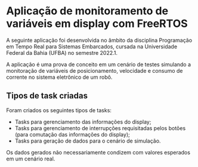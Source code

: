 # Aplicação de monitoramento de variáveis em display com FreeRTOS

A seguinte aplicação foi desenvolvida no âmbito da disciplina Programação em Tempo Real para Sistemas Embarcados, cursada na Universidade Federal da Bahia (UFBA) no semestre 2022.1.

A aplicação é uma prova de conceito em um cenário de testes simulando a monitoração de variáveis de posicionamento, velocidade e consumo de corrente no sistema eletrônico de um robô.

## Tipos de task criadas

Foram criados os seguintes tipos de tasks:

*   Tasks para gerenciamento das informações do display;
*   Tasks para gerenciamento de interrupções requisitadas pelos botões (para comutação das informações do display);
*   Tasks para geração de dados para o cenário de simulação.

Os dados gerados não necessariamente condizem com valores esperados em um cenário real.